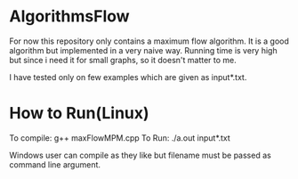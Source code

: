 # AlgorithmsFlow

For now this repository only contains a maximum flow algorithm.
It is a good algorithm but implemented in a very naive way.
Running time is very high but since i need it for small graphs, so it doesn't matter to me.

I have tested only on few examples which are given as input*.txt.

# How to Run(Linux)
To compile: g++ maxFlowMPM.cpp
To Run: ./a.out input*.txt

Windows user can compile as they like but filename must be passed as command line argument.

